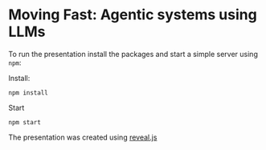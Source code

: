 # Moving Fast: Agentic systems using LLMs

To run the presentation install the packages and start a simple server using `npm`:

Install:

```shell
npm install
```

Start

```shell
npm start
```

The presentation was created using [reveal.js](https://revealjs.com)
